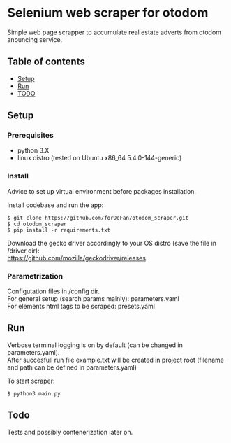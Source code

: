 <h1>Selenium web scraper for otodom</h1>

Simple web page scrapper to accumulate real estate adverts from otodom anouncing service.


## Table of contents

* [Setup](#setup)
* [Run](#run)
* [TODO](#todo)

## Setup

### Prerequisites

* python 3.X
* linux distro (tested on Ubuntu x86_64 5.4.0-144-generic)


### Install

Advice to set up virtual environment before packages installation.

Install codebase and run the app:

```
$ git clone https://github.com/forDeFan/otodom_scraper.git
$ cd otodom_scraper
$ pip install -r requirements.txt
```

Download the gecko driver accordingly to your OS distro (save the file in /driver dir):
<br>
https://github.com/mozilla/geckodriver/releases

### Parametrization

Configutation files in /config dir.
<br>
For general setup (search params mainly): parameters.yaml<br>
For elements html tags to be scraped: presets.yaml


## Run

Verbose terminal logging is on by default (can be changed in parameters.yaml).<br>
After succesfull run file example.txt will be created in project root (filename and path can be defined in parameters.yaml)

To start scraper:

```
$ python3 main.py
```

## Todo

Tests and possibly contenerization later on.